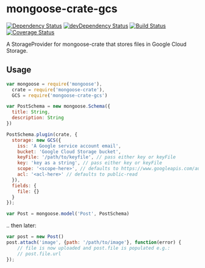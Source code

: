 # mongoose-crate-gcs

[![Dependency Status](https://david-dm.org/achingbrain/mongoose-crate-gcs.svg?theme=shields.io)](https://david-dm.org/achingbrain/mongoose-crate-gcs) [![devDependency Status](https://david-dm.org/achingbrain/mongoose-crate-gcs/dev-status.svg?theme=shields.io)](https://david-dm.org/achingbrainmongoose-crate-gcs#info=devDependencies) [![Build Status](https://img.shields.io/travis/achingbrain/mongoose-crate-gcs/master.svg)](https://travis-ci.org/achingbrain/mongoose-crate-gcs) [![Coverage Status](http://img.shields.io/coveralls/achingbrain/mongoose-crate-gcs/master.svg)](https://coveralls.io/r/achingbrain/mongoose-crate-gcs)

A StorageProvider for mongoose-crate that stores files in Google Cloud Storage.

## Usage

```javascript
var mongoose = require('mongoose'),
  crate = require('mongoose-crate'),
  GCS = require('mongoose-crate-gcs')

var PostSchema = new mongoose.Schema({
  title: String,
  description: String
})

PostSchema.plugin(crate, {
  storage: new GCS({
    iss: 'A Google service account email',
    bucket: 'Google Cloud Storage bucket',
    keyFile: '/path/to/keyfile', // pass either key or keyFile
    key: 'key as a string', // pass either key or keyFile
    scope: '<scope-here>', // defaults to https://www.googleapis.com/auth/devstorage.full_control
    acl: '<acl-here>' // defaults to public-read
  }),
  fields: {
    file: {}
  }
});

var Post = mongoose.model('Post', PostSchema)
```

.. then later:

```javascript
var post = new Post()
post.attach('image', {path: '/path/to/image'}, function(error) {
	// file is now uploaded and post.file is populated e.g.:
	// post.file.url
});
```
